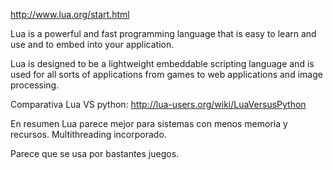 http://www.lua.org/start.html

Lua is a powerful and fast programming language that is easy to learn and use and to embed into your application.

Lua is designed to be a lightweight embeddable scripting language and is used for all sorts of applications from games to web applications and image processing.

Comparativa Lua VS python: http://lua-users.org/wiki/LuaVersusPython

En resumen Lua parece mejor para sistemas con menos memoria y recursos.
Multithreading incorporado.

Parece que se usa por bastantes juegos.
